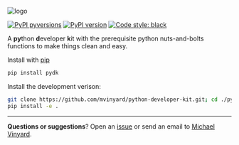 ![logo](docs/py-sdk-logo.svg)

[![PyPI pyversions](https://img.shields.io/pypi/pyversions/sglib.svg)](https://pypi.python.org/pypi/pydk/)
[![PyPI version](https://badge.fury.io/py/sglib.svg)](https://badge.fury.io/py/pydk)
[![Code style: black](https://img.shields.io/badge/code%20style-black-000000.svg)](https://github.com/psf/black)

A **py**thon **d**eveloper **k**it with the prerequisite python nuts-and-bolts functions to make things clean and easy.


Install with [pip](https://pypi.org/project/pydk/)
```python
pip install pydk
```

Install the development verison:
```BASH
git clone https://github.com/mvinyard/python-developer-kit.git; cd ./python-developer-kit
pip install -e .
```

---
**Questions or suggestions**? Open an [issue](https://github.com/mvinyard/python-developer-kit/issues/new) or send an email to [Michael Vinyard](mailto:mvinyard@broadinstitute.org).
